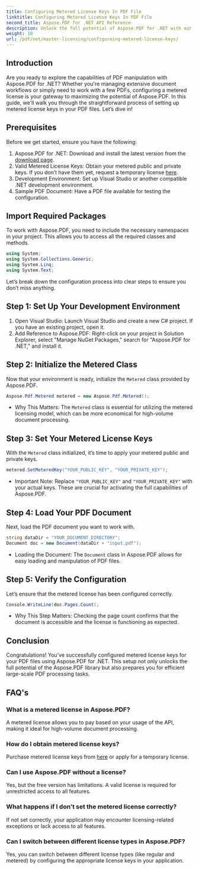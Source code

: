 ```yaml
---
title: Configuring Metered License Keys In PDF File
linktitle: Configuring Metered License Keys In PDF File
second_title: Aspose.PDF for .NET API Reference
description: Unlock the full potential of Aspose.PDF for .NET with our step-by-step guide to configuring metered licenses. Whether you're handling extensive PDF workflows or making minor adjustments.
weight: 10
url: /pdf/net/master-licensing/configureing-metered-license-keys/
---
```

## Introduction

Are you ready to explore the capabilities of PDF manipulation with Aspose.PDF for .NET? Whether you're managing extensive document workflows or simply need to work with a few PDFs, configuring a metered license is your gateway to maximizing the potential of Aspose.PDF. In this guide, we'll walk you through the straightforward process of setting up metered license keys in your PDF files. Let’s dive in!

## Prerequisites

Before we get started, ensure you have the following:

1. Aspose.PDF for .NET: Download and install the latest version from the [download page](https://releases.aspose.com/pdf/net/).
2. Valid Metered License Keys: Obtain your metered public and private keys. If you don’t have them yet, request a temporary license [here](https://purchase.aspose.com/temporary-license/).
3. Development Environment: Set up Visual Studio or another compatible .NET development environment.
4. Sample PDF Document: Have a PDF file available for testing the configuration.

## Import Required Packages

To work with Aspose.PDF, you need to include the necessary namespaces in your project. This allows you to access all the required classes and methods.

```csharp
using System;
using System.Collections.Generic;
using System.Linq;
using System.Text;
```

Let’s break down the configuration process into clear steps to ensure you don’t miss anything.

## Step 1: Set Up Your Development Environment

1. Open Visual Studio: Launch Visual Studio and create a new C# project. If you have an existing project, open it.
2. Add Reference to Aspose.PDF: Right-click on your project in Solution Explorer, select "Manage NuGet Packages," search for "Aspose.PDF for .NET," and install it.

## Step 2: Initialize the Metered Class

Now that your environment is ready, initialize the `Metered` class provided by Aspose.PDF.

```csharp
Aspose.Pdf.Metered metered = new Aspose.Pdf.Metered();
```

- Why This Matters: The `Metered` class is essential for utilizing the metered licensing model, which can be more economical for high-volume document processing.

## Step 3: Set Your Metered License Keys

With the `Metered` class initialized, it’s time to apply your metered public and private keys.

```csharp
metered.SetMeteredKey("YOUR_PUBLIC_KEY", "YOUR_PRIVATE_KEY");
```

- Important Note: Replace `"YOUR_PUBLIC_KEY"` and `"YOUR_PRIVATE_KEY"` with your actual keys. These are crucial for activating the full capabilities of Aspose.PDF.

## Step 4: Load Your PDF Document

Next, load the PDF document you want to work with.

```csharp
string dataDir = "YOUR_DOCUMENT_DIRECTORY";
Document doc = new Document(dataDir + "input.pdf");
```

- Loading the Document: The `Document` class in Aspose.PDF allows for easy loading and manipulation of PDF files.

## Step 5: Verify the Configuration

Let’s ensure that the metered license has been configured correctly.

```csharp
Console.WriteLine(doc.Pages.Count);
```

- Why This Step Matters: Checking the page count confirms that the document is accessible and the license is functioning as expected.

## Conclusion

Congratulations! You’ve successfully configured metered license keys for your PDF files using Aspose.PDF for .NET. This setup not only unlocks the full potential of the Aspose.PDF library but also prepares you for efficient large-scale PDF processing tasks.

## FAQ's

### What is a metered license in Aspose.PDF?  
A metered license allows you to pay based on your usage of the API, making it ideal for high-volume document processing.

### How do I obtain metered license keys?  
Purchase metered license keys from [here](https://purchase.aspose.com/buy) or apply for a temporary license.

### Can I use Aspose.PDF without a license?  
Yes, but the free version has limitations. A valid license is required for unrestricted access to all features.

### What happens if I don’t set the metered license correctly?  
If not set correctly, your application may encounter licensing-related exceptions or lack access to all features.

### Can I switch between different license types in Aspose.PDF?  
Yes, you can switch between different license types (like regular and metered) by configuring the appropriate license keys in your application.

